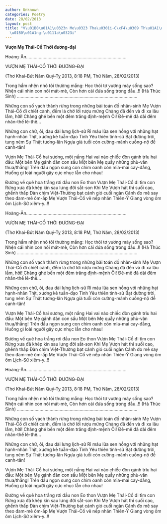 ```yaml
---
author: Unknown
categories: Poetry
date: 28/02/2013
layout: post
title: "V\u01B0\u01A1\u0323n Me\u0323 Tha\u0301i-C\xF4\u0309 Th\u01A1\u0300i \u0111\
  \u01B0\u01A1ng-\u0111a\u0323i"
---
```


**Vượn Mẹ Thái-Cổ Thời đương-đại**

Hoàng-Ân................................................................................

VƯỢN MẸ THÁI-CỔ THỜI ĐƯƠNG-ĐẠI

(Thơ Khai-Bút Năm Quý-Tỵ 2013,
 8:18 PM, Thứ Năm, 28/02/2013)

Trong hầm nhện nhỏ tôi thường mắng:
Học thói tơ vương mày sống sao?
Nhện cái nhìn con nói mát-mẻ,
Còn hơn cái đứa sống trong đầu..!!
                    (Hà Thúc Sinh)
................................................................................................


Những con số vạch thành rừng
trong những bài toán đố nhân-sinh
Mẹ Vượn Thái-Cổ đi chiết cành,
đếm lá chờ lời rượu mừng
Chàng đã đến và đi xa lâu lắm, hời!
Chàng ghé bến một đêm trăng định-mệnh
Ôi! Đê-mê đã dài đêm nhân-thế lê-thê...

Những con chữ, ôi, đau dài lưng lịch-sử
Rỉ máu lửa sen hồng với những hạt hạnh-nhân
Thịt, xương kẻ tuẫn-đạo Tình Yêu thiên tình-sử
Bạt đường trời, tung ném Sự Thật tương-lân
Ngựa già tuổi còn cường-mãnh cuồng-nộ để canh-tân!

Vượn Mẹ Thái-Cổ hai sương, một nắng
Hai vai nào chiếc đòn gánh trĩu hai đầu:
Một bên Mẹ gánh đàn con sầu
Một bên Mẹ quẫy những phù-vân thua/thắng!
Trên đầu ngọn sung con chim oanh còn
mỉa-mai cay-đắng,
Huống gì loài người gây cực nhục lẫn cho nhau!

Đường về quê hoa trắng rơi đầu non
Eo thon Vượn Mẹ Thái-Cổ đi tìm con
Rừng xưa đã khép kín sau lưng đời sắt-son
Khi Mẹ Vượn hát thì suối cao, ghềnh thấp
Đàn chim Việt-Thường bạt cánh gió cuối ngàn
Cánh đo mê say theo đam-mê ôm-ấp
Mẹ Vượn Thái-Cổ vẽ nếp nhăn Thiên-Ý
Giang vòng ôm ôm Lịch-Sử xiêm-y..!!

Hoàng-Ân................................................................................

VƯỢN MẸ THÁI-CỔ THỜI ĐƯƠNG-ĐẠI

(Thơ Khai-Bút Năm Quý-Tỵ 2013,
 8:18 PM, Thứ Năm, 28/02/2013)

Trong hầm nhện nhỏ tôi thường mắng:
Học thói tơ vương mày sống sao?
Nhện cái nhìn con nói mát-mẻ,
Còn hơn cái đứa sống trong đầu..!!
                    (Hà Thúc Sinh)
................................................................................................


Những con số vạch thành rừng
trong những bài toán đố nhân-sinh
Mẹ Vượn Thái-Cổ đi chiết cành,
đếm lá chờ lời rượu mừng
Chàng đã đến và đi xa lâu lắm, hời!
Chàng ghé bến một đêm trăng định-mệnh
Ôi! Đê-mê đã dài đêm nhân-thế lê-thê...

Những con chữ, ôi, đau dài lưng lịch-sử
Rỉ máu lửa sen hồng với những hạt hạnh-nhân
Thịt, xương kẻ tuẫn-đạo Tình Yêu thiên tình-sử
Bạt đường trời, tung ném Sự Thật tương-lân
Ngựa già tuổi còn cường-mãnh cuồng-nộ để canh-tân!

Vượn Mẹ Thái-Cổ hai sương, một nắng
Hai vai nào chiếc đòn gánh trĩu hai đầu:
Một bên Mẹ gánh đàn con sầu
Một bên Mẹ quẫy những phù-vân thua/thắng!
Trên đầu ngọn sung con chim oanh còn
mỉa-mai cay-đắng,
Huống gì loài người gây cực nhục lẫn cho nhau!

Đường về quê hoa trắng rơi đầu non
Eo thon Vượn Mẹ Thái-Cổ đi tìm con
Rừng xưa đã khép kín sau lưng đời sắt-son
Khi Mẹ Vượn hát thì suối cao, ghềnh thấp
Đàn chim Việt-Thường bạt cánh gió cuối ngàn
Cánh đo mê say theo đam-mê ôm-ấp
Mẹ Vượn Thái-Cổ vẽ nếp nhăn Thiên-Ý
Giang vòng ôm ôm Lịch-Sử xiêm-y..!!

Hoàng-Ân................................................................................

VƯỢN MẸ THÁI-CỔ THỜI ĐƯƠNG-ĐẠI

(Thơ Khai-Bút Năm Quý-Tỵ 2013,
 8:18 PM, Thứ Năm, 28/02/2013)

Trong hầm nhện nhỏ tôi thường mắng:
Học thói tơ vương mày sống sao?
Nhện cái nhìn con nói mát-mẻ,
Còn hơn cái đứa sống trong đầu..!!
                    (Hà Thúc Sinh)
................................................................................................


Những con số vạch thành rừng
trong những bài toán đố nhân-sinh
Mẹ Vượn Thái-Cổ đi chiết cành,
đếm lá chờ lời rượu mừng
Chàng đã đến và đi xa lâu lắm, hời!
Chàng ghé bến một đêm trăng định-mệnh
Ôi! Đê-mê đã dài đêm nhân-thế lê-thê...

Những con chữ, ôi, đau dài lưng lịch-sử
Rỉ máu lửa sen hồng với những hạt hạnh-nhân
Thịt, xương kẻ tuẫn-đạo Tình Yêu thiên tình-sử
Bạt đường trời, tung ném Sự Thật tương-lân
Ngựa già tuổi còn cường-mãnh cuồng-nộ để canh-tân!

Vượn Mẹ Thái-Cổ hai sương, một nắng
Hai vai nào chiếc đòn gánh trĩu hai đầu:
Một bên Mẹ gánh đàn con sầu
Một bên Mẹ quẫy những phù-vân thua/thắng!
Trên đầu ngọn sung con chim oanh còn
mỉa-mai cay-đắng,
Huống gì loài người gây cực nhục lẫn cho nhau!

Đường về quê hoa trắng rơi đầu non
Eo thon Vượn Mẹ Thái-Cổ đi tìm con
Rừng xưa đã khép kín sau lưng đời sắt-son
Khi Mẹ Vượn hát thì suối cao, ghềnh thấp
Đàn chim Việt-Thường bạt cánh gió cuối ngàn
Cánh đo mê say theo đam-mê ôm-ấp
Mẹ Vượn Thái-Cổ vẽ nếp nhăn Thiên-Ý
Giang vòng ôm ôm Lịch-Sử xiêm-y..!!

